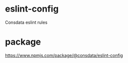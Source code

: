 # eslint-config
Consdata eslint rules

# package
https://www.npmjs.com/package/@consdata/eslint-config
